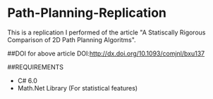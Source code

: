 # Path-Planning-Replication

This is a replication I performed of the article "A Statiscally Rigorous Comparison of 2D Path Planning Algoritms".

##DOI for above article
DOI:http://dx.doi.org/10.1093/comjnl/bxu137

##REQUIREMENTS
- C# 6.0
- Math.Net Library (For statistical features)

